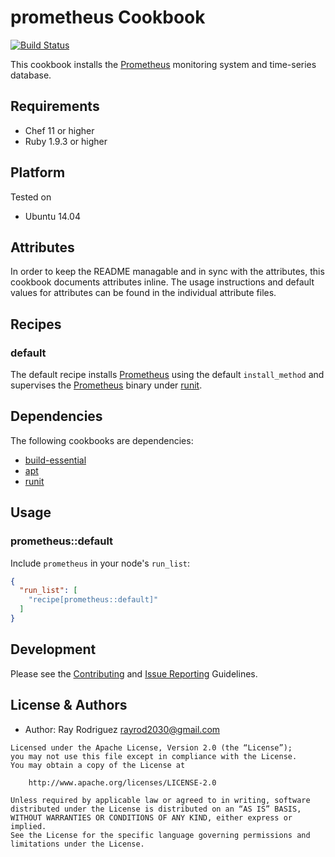 prometheus Cookbook
=====================
[![Build Status](https://travis-ci.org/rayrod2030/chef-prometheus.svg?branch=master)](https://travis-ci.org/rayrod2030/chef-prometheus?branch=master)

This cookbook installs the [Prometheus][] monitoring system and time-series database.

Requirements
------------
- Chef 11 or higher
- Ruby 1.9.3 or higher

Platform
--------
Tested on

* Ubuntu 14.04

Attributes
----------
In order to keep the README managable and in sync with the attributes, this
cookbook documents attributes inline. The usage instructions and default
values for attributes can be found in the individual attribute files.

Recipes
-------

### default
The default recipe installs [Prometheus][] using the default `install_method` and
supervises the [Prometheus][] binary under [runit][].

Dependencies
------------

The following cookbooks are dependencies:

* [build-essential][]
* [apt][]
* [runit][]


## Usage

### prometheus::default

Include `prometheus` in your node's `run_list`:

```json
{
  "run_list": [
    "recipe[prometheus::default]"
  ]
}
```

Development
-----------
Please see the [Contributing](CONTRIBUTING.md) and [Issue Reporting](ISSUES.md) Guidelines.

License & Authors
------

- Author: Ray Rodriguez <rayrod2030@gmail.com>

```text
Licensed under the Apache License, Version 2.0 (the “License”);
you may not use this file except in compliance with the License.
You may obtain a copy of the License at

    http://www.apache.org/licenses/LICENSE-2.0

Unless required by applicable law or agreed to in writing, software
distributed under the License is distributed on an “AS IS” BASIS,
WITHOUT WARRANTIES OR CONDITIONS OF ANY KIND, either express or implied.
See the License for the specific language governing permissions and
limitations under the License.
```

[build-essential]: https://github.com/opscode-cookbooks/build-essential
[apt]: https://github.com/opscode-cookbooks/apt
[runit]: https://github.com/hw-cookbooks/runit
[Prometheus]: https://github.com/prometheus/prometheus
